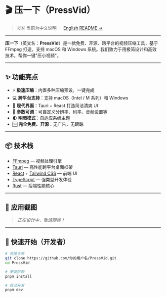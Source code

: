 # 🎬 压一下（PressVid）

> 🇨🇳 当前为中文说明 ｜ [English README →](./README.en.md)

---

**压一下**（英文名：**PressVid**）是一款免费、开源、跨平台的视频压缩工具，基于 FFmpeg 打造，支持 macOS 和 Windows 系统。我们致力于用极简设计和高效技术，帮你一键"压小视频"。

---

## ✨ 功能亮点

- ⚡ **极速压缩**：内置多种压缩预设，一键完成
- 💻 **跨平台支持**：支持 macOS（Intel / M 系列）和 Windows
- 🎨 **现代界面**：Tauri + React 打造简洁清爽 UI
- 🔧 **参数可调**：可自定义分辨率、码率、音频设置等
- 🌓 **明暗模式**：自适应系统主题
- 🆓 **完全免费、开源**：无广告，无跟踪

---

## 📦 技术栈

- [FFmpeg](https://ffmpeg.org/) — 视频处理引擎
- [Tauri](https://tauri.app/) — 高性能跨平台桌面框架
- [React](https://reactjs.org/) + [Tailwind CSS](https://tailwindcss.com/) — 前端 UI
- [TypeScript](https://www.typescriptlang.org/) — 强类型开发体验
- [Rust](https://www.rust-lang.org/) — 后端性能核心

---

## 📸 应用截图

> _正在设计中，敬请期待！_

---

## 🚀 快速开始（开发者）

```bash
# 克隆仓库
git clone https://github.com/你的用户名/PressVid.git
cd PressVid

# 安装依赖
pnpm install

# 启动开发
pnpm dev
